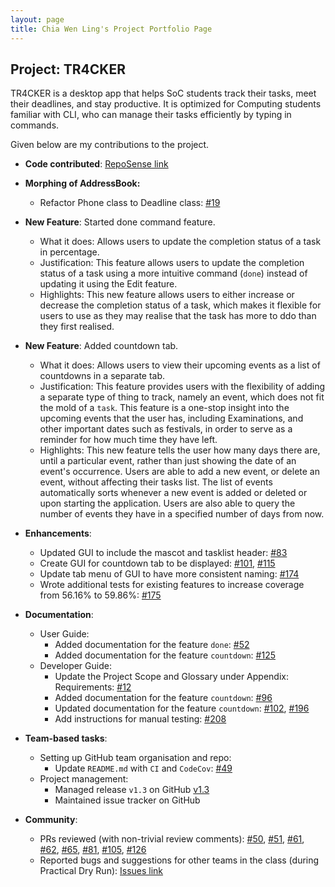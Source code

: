 ```yaml
---
layout: page
title: Chia Wen Ling's Project Portfolio Page
---
```


## Project: TR4CKER

TR4CKER is a desktop app that helps SoC students track their tasks, meet their deadlines, and stay productive. It is
optimized for Computing students familiar with CLI, who can manage their tasks efficiently by typing in commands.

Given below are my contributions to the project.

* **Code contributed**: [RepoSense link](https://nus-cs2103-ay2021s1.github.io/tp-dashboard/#breakdown=true&search=cwenling)

* **Morphing of AddressBook:**
  * Refactor Phone class to Deadline class: [\#19](https://github.com/AY2021S1-CS2103T-T10-2/tp/pull/19)

* **New Feature**: Started done command feature.
  * What it does: Allows users to update the completion status of a task in percentage.
  * Justification: This feature allows users to update the completion status of a task using a more intuitive command
  \(`done`) instead of updating it using the Edit feature.
  * Highlights: This new feature allows users to either increase or decrease the completion status of a task, which
  makes it flexible for users to use as they may realise that the task has more to ddo than they first realised.

* **New Feature**: Added countdown tab.
  * What it does: Allows users to view their upcoming events as a list of countdowns in a separate tab.
  * Justification: This feature provides users with the flexibility of adding a separate type of thing to track,
  namely an event, which does not fit the mold of a `task`. This feature is a one-stop insight into the upcoming events
  that the user has, including Examinations, and other important dates such as festivals, in order to serve as a
  reminder for how much time they have left.
  * Highlights: This new feature tells the user how many days there are, until a particular event, rather than just
  showing the date of an event's occurrence. Users are able to add a new event, or delete an event, without affecting
  their tasks list. The list of events automatically sorts whenever a new event is added or deleted or upon
  starting the application. Users are also able to query the number of events they have in a specified number of days
  from now.

* **Enhancements**:
  * Updated GUI to include the mascot and tasklist header: [\#83](https://github.com/AY2021S1-CS2103T-T10-2/tp/pull/83)
  * Create GUI for countdown tab to be displayed: [\#101](https://github.com/AY2021S1-CS2103T-T10-2/tp/pull/101),
  [\#115](https://github.com/AY2021S1-CS2103T-T10-2/tp/pull/115)
  * Update tab menu of GUI to have more consistent naming: [\#174](https://github.com/AY2021S1-CS2103T-T10-2/tp/pull/174)
  * Wrote additional tests for existing features to increase coverage from 56.16% to 59.86%: [\#175](https://github.com/AY2021S1-CS2103T-T10-2/tp/pull/175)

* **Documentation**:
  * User Guide:
    * Added documentation for the feature `done`: [\#52](https://github.com/AY2021S1-CS2103T-T10-2/tp/pull/52)
    * Added documentation for the feature `countdown`: [\#125](https://github.com/AY2021S1-CS2103T-T10-2/tp/pull/125)
  * Developer Guide:
    * Update the Project Scope and Glossary under Appendix: Requirements: [\#12](https://github.com/AY2021S1-CS2103T-T10-2/tp/pull/12)
    * Added documentation for the feature `countdown`: [\#96](https://github.com/AY2021S1-CS2103T-T10-2/tp/pull/96)
    * Updated documentation for the feature `countdown`: [\#102](https://github.com/AY2021S1-CS2103T-T10-2/tp/pull/102),
    [\#196](https://github.com/AY2021S1-CS2103T-T10-2/tp/pull/196)
    * Add instructions for manual testing: [\#208](https://github.com/AY2021S1-CS2103T-T10-2/tp/pull/208)

* **Team-based tasks**:
  * Setting up GitHub team organisation and repo:
    * Update `README.md` with `CI` and `CodeCov`: [\#49](https://github.com/AY2021S1-CS2103T-T10-2/tp/pull/49)
  * Project management:
    * Managed release `v1.3` on GitHub [v1.3](https://github.com/AY2021S1-CS2103T-T10-2/tp/releases/tag/v1.3)
    * Maintained issue tracker on GitHub

* **Community**:
  * PRs reviewed (with non-trivial review comments): [\#50](https://github.com/AY2021S1-CS2103T-T10-2/tp/pull/50),
  [\#51](https://github.com/AY2021S1-CS2103T-T10-2/tp/pull/51), [\#61](https://github.com/AY2021S1-CS2103T-T10-2/tp/pull/61),
  [\#62](https://github.com/AY2021S1-CS2103T-T10-2/tp/pull/62), [\#65](https://github.com/AY2021S1-CS2103T-T10-2/tp/pull/65),
  [\#81](https://github.com/AY2021S1-CS2103T-T10-2/tp/pull/81), [\#105](https://github.com/AY2021S1-CS2103T-T10-2/tp/pull/105),
  [\#126](https://github.com/AY2021S1-CS2103T-T10-2/tp/pull/126)
  * Reported bugs and suggestions for other teams in the class (during Practical Dry Run): [Issues link](https://github.com/cwenling/ped/issues)
